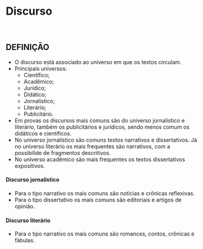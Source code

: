 # Discurso

<br>

## DEFINIÇÃO
* O discurso está associado ao universo em que os textos circulam.
* Principais universos:
  - Científico;
  - Acadêmico;
  - Jurídico;
  - Didático;
  - Jornalístico;
  - Literário;
  - Publicitário.
* Em provas os discursos mais comuns são do universo jornalístico e literário, também os publicitários e jurídicos, sendo menos comum os didáticos e científicos.
* No universo jornalístico são comuns textos narrativos e dissertativos. Já no universo literário os mais frequentes são narrativos, com a possibilide de fragmentos descritivos. 
* No universo acadêmico são mais frequentes os textos dissertativos expositivos.

#### Discurso jornalístico
* Para o tipo narrativo os mais comuns são notícias e crônicas reflexivas.
* Para o tipo dissertativo os mais comuns são editoriais e artigos de opinião.

#### Discurso literário
* Para o tipo narrativo os mais comuns são romances, contos, crônicas e fábulas.
